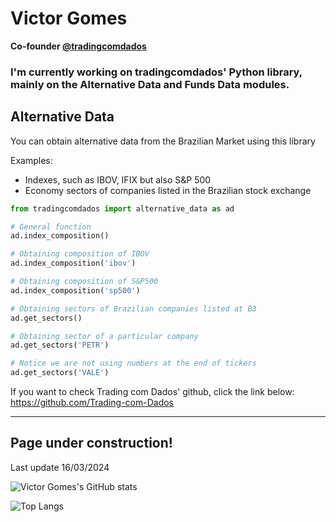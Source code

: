 # Victor Gomes

**Co-founder [@tradingcomdados](https://www.tradingcomdados.com)**

### I'm currently working on tradingcomdados' Python library, mainly on the Alternative Data and Funds Data modules.


## Alternative Data
You can obtain alternative data from the Brazilian Market using this library

Examples:
* Indexes, such as IBOV, IFIX but also S&P 500
* Economy sectors of companies listed in the Brazilian stock exchange


```python
from tradingcomdados import alternative_data as ad

# General function
ad.index_composition()

# Obtaining composition of IBOV
ad.index_composition('ibov')

# Obtaining composition of S&P500
ad.index_composition('sp500')

# Obtaining sectors of Brazilian companies listed at B3
ad.get_sectors()

# Obtaining sector of a particular company
ad.get_sectors('PETR')

# Notice we are not using numbers at the end of tickers
ad.get_sectors('VALE')


```


If you want to check Trading com Dados' github, click the link below:
https://github.com/Trading-com-Dados






-------------------



## Page under construction!

Last update 16/03/2024



![Victor Gomes's GitHub stats](https://github-readme-stats.vercel.app/api?username=victorncg&show_icons=true&theme=default)

![Top Langs](https://github-readme-stats.vercel.app/api/top-langs/?username=victorncg&layout=compact)

